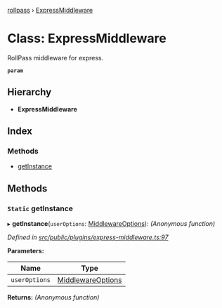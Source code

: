 [rollpass](../README.md) › [ExpressMiddleware](expressmiddleware.md)

# Class: ExpressMiddleware

RollPass middleware for express.

**`param`** 

## Hierarchy

* **ExpressMiddleware**

## Index

### Methods

* [getInstance](expressmiddleware.md#static-getinstance)

## Methods

### `Static` getInstance

▸ **getInstance**(`userOptions`: [MiddlewareOptions](../interfaces/middlewareoptions.md)): *(Anonymous function)*

*Defined in [src/public/plugins/express-middleware.ts:97](https://github.com/RollPass/rollpass-js/blob/b3041cd/src/public/plugins/express-middleware.ts#L97)*

**Parameters:**

Name | Type |
------ | ------ |
`userOptions` | [MiddlewareOptions](../interfaces/middlewareoptions.md) |

**Returns:** *(Anonymous function)*
